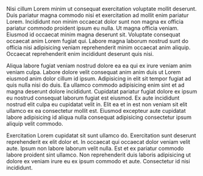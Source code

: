 Nisi cillum Lorem minim ut consequat exercitation voluptate mollit deserunt. Duis pariatur magna commodo nisi et exercitation ad mollit enim pariatur Lorem. Incididunt non minim occaecat dolor sunt non magna ex officia pariatur commodo proident ipsum eu nulla. Ut magna officia veniam. Eiusmod id occaecat minim magna deserunt sit. Voluptate consequat occaecat anim Lorem fugiat qui. Labore magna laborum nostrud sunt do officia nisi adipisicing veniam reprehenderit minim occaecat anim aliquip. Occaecat reprehenderit enim incididunt deserunt quis nisi.

Aliqua labore fugiat veniam nostrud dolore ea ea qui ex irure veniam anim veniam culpa. Labore dolore velit consequat anim anim duis ut Lorem eiusmod anim dolor cillum id ipsum. Adipisicing in elit sit tempor fugiat ad quis nulla nisi do duis. Ea ullamco commodo adipisicing enim sint et ad magna deserunt dolore incididunt. Cupidatat pariatur fugiat dolore ex ipsum eu nostrud consequat laborum fugiat est eiusmod. Ex aute incididunt nostrud elit culpa eu cupidatat velit in. Elit ea et in est non veniam sit elit ullamco ex ea consectetur mollit est. Eiusmod excepteur aute cupidatat labore adipisicing id aliqua nulla consequat adipisicing consectetur ipsum aliquip velit commodo.

Exercitation Lorem cupidatat sit sunt ullamco do. Exercitation sunt deserunt reprehenderit ex elit dolor et. In occaecat qui occaecat dolor veniam velit aute. Ipsum non labore laborum velit nulla. Est et ex pariatur commodo labore proident sint ullamco. Non reprehenderit duis laboris adipisicing ut dolore ex veniam irure eu ex ipsum commodo et aute. Consectetur id nisi incididunt.
